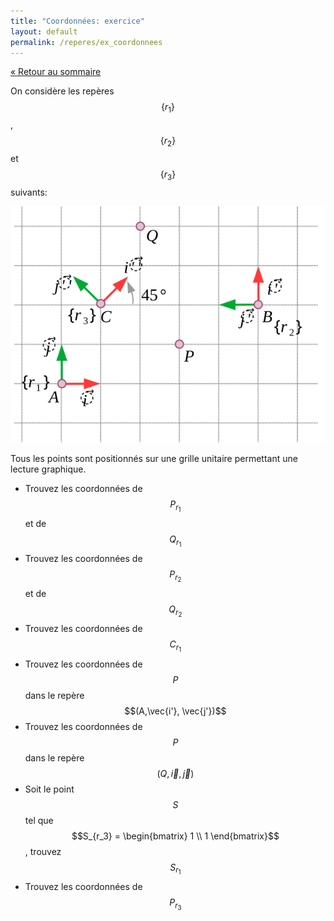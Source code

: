 ```yaml
---
title: "Coordonnées: exercice"
layout: default
permalink: /reperes/ex_coordonnees
---
```


[&laquo; Retour au sommaire](/reperes)

On considère les repères $$\{ r_1 \}$$, $$\{ r_2 \}$$ et $$\{ r_3 \}$$ suivants:

<div class="text-center">
    <img src="/assets/imgs/reperes_grille.svg" />
</div>

Tous les points sont positionnés sur une grille unitaire permettant une lecture graphique.

* Trouvez les coordonnées de $$P_{r_1}$$ et de $$Q_{r_1}$$
* Trouvez les coordonnées de $$P_{r_2}$$ et de $$Q_{r_2}$$
* Trouvez les coordonnées de $$C_{r_1}$$
* Trouvez les coordonnées de $$P$$ dans le repère $$(A,\vec{i'}, \vec{j'})$$
* Trouvez les coordonnées de $$P$$ dans le repère $$(Q,\vec{i}, \vec{j})$$
* Soit le point $$S$$ tel que $$S_{r_3} = \begin{bmatrix} 1 \\ 1 \end{bmatrix}$$, trouvez $$S_{r_1}$$
* Trouvez les coordonnées de $$P_{r_3}$$
